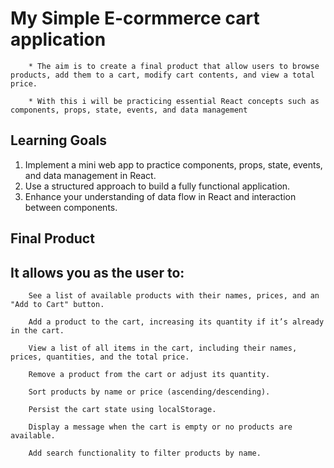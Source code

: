 # My Simple E-cormmerce cart application
        * The aim is to create a final product that allow users to browse products, add them to a cart, modify cart contents, and view a total price.

        * With this i will be practicing essential React concepts such as components, props, state, events, and data management

## Learning Goals
1. Implement a mini web app to practice components, props, state, events, and data management in React.
2. Use a structured approach to build a fully functional application.
3. Enhance your understanding of data flow in React and interaction between components.


## Final Product


## It allows you as the user to: 
        See a list of available products with their names, prices, and an "Add to Cart" button.

        Add a product to the cart, increasing its quantity if it’s already in the cart.

        View a list of all items in the cart, including their names, prices, quantities, and the total price.

        Remove a product from the cart or adjust its quantity.

        Sort products by name or price (ascending/descending).

        Persist the cart state using localStorage.

        Display a message when the cart is empty or no products are available.

        Add search functionality to filter products by name.
